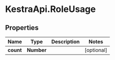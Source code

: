 # KestraApi.RoleUsage

## Properties

Name | Type | Description | Notes
------------ | ------------- | ------------- | -------------
**count** | **Number** |  | [optional] 


